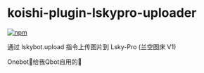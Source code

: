 # koishi-plugin-lskypro-uploader

[![npm](https://img.shields.io/npm/v/koishi-plugin-lskypro-uploader?style=flat-square)](https://www.npmjs.com/package/koishi-plugin-lskypro-uploader)

通过 lskybot.upload 指令上传图片到 Lsky-Pro (兰空图床 V1)

Onebot🦥给我Qbot自用的🧩
